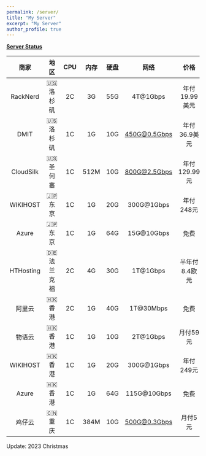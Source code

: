 ```yaml
---
permalink: /server/
title: "My Server"
excerpt: "My Server"
author_profile: true
---
```


**[Server Status](https://status.yfluo.me)**

|商家|地区|CPU|内存|硬盘|网络|价格|备注|
|:--:|:--:|:--:|:--:|:--:|:--:|:--:|:--:|
|RackNerd|🇺🇸 洛杉矶|2C|3G|55G|4T@1Gbps|年付19.99美元|洛杉矶DC02|
|DMIT|🇺🇸 洛杉矶|1C|1G|10G|450G@0.5Gbps|年付36.9美元|三网CN2GIA|
|CloudSilk|🇺🇸 圣何塞|1C|512M|10G|800G@2.5Gbps|年付129.99元|三网4837|
|WIKIHOST|🇯🇵 东京|1C|1G|20G|300G@1Gbps|年付248元|三网直连|
|Azure|🇯🇵 东京|1C|1G|64G|15G@10Gbps|免费|Azure100|
|HTHosting|🇩🇪 法兰克福|2C|4G|30G|1T@1Gbps|半年付8.4欧元|EPYC 7543|
|阿里云|🇭🇰 香港|2C|1G|40G|1T@30Mbps|免费|4837+CMI|
|物语云|🇭🇰 香港|1C|1G|10G|2T@1Gbps|月付59元|三网CMI|
|WIKIHOST|🇭🇰 香港|1C|1G|20G|300G@1Gbps|年付249元|移动CMI|
|Azure|🇭🇰 香港|1C|1G|64G|115G@10Gbps|免费|Azure100|
|鸡仔云|🇨🇳 重庆|1C|384M|10G|500G@0.3Gbps|月付5元|IPv6 Only|

Update: 2023 Christmas
